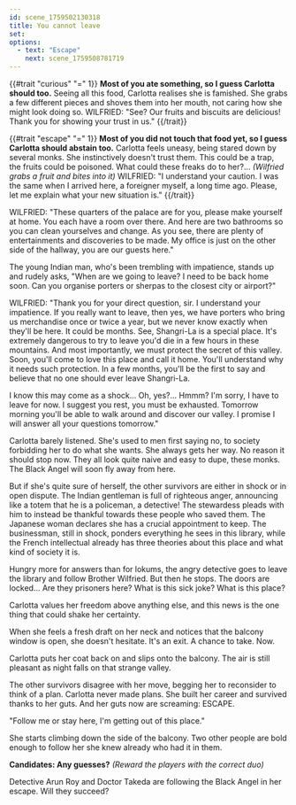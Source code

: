 ```yaml
---
id: scene_1759502130318
title: You cannot leave
set:
options:
  - text: "Escape"
    next: scene_1759508781719
---
```


{{#trait "curious" "=" 1}}
**Most of you ate something, so I guess Carlotta should too.**
Seeing all this food, Carlotta realises she is famished. She grabs a few different pieces and shoves them into her mouth, not caring how she might look doing so.
WILFRIED: "See? Our fruits and biscuits are delicious! Thank you for showing your trust in us."
{{/trait}}

{{#trait "escape" "=" 1}}
**Most of you did not touch that food yet, so I guess Carlotta should abstain too.**
Carlotta feels uneasy, being stared down by several monks. She instinctively doesn't trust them. This could be a trap, the fruits could be poisoned. What could these freaks do to her?...
*(Wilfried grabs a fruit and bites into it)*
WILFRIED: "I understand your caution. I was the same when I arrived here, a foreigner myself, a long time ago. Please, let me explain what your new situation is."
{{/trait}}

WILFRIED: "These quarters of the palace are for you, please make yourself at home. You each have a room over there. And here are two bathrooms so you can clean yourselves and change. As you see, there are plenty of entertainments and discoveries to be made. My office is just on the other side of the hallway, you are our guests here."

The young Indian man, who's been trembling with impatience, stands up and rudely asks, "When are we going to leave? I need to be back home soon. Can you organise porters or sherpas to the closest city or airport?"

WILFRIED: "Thank you for your direct question, sir. I understand your impatience. If you really want to leave, then yes, we have porters who bring us merchandise once or twice a year, but we never know exactly when they'll be here. It could be months. See, Shangri-La is a special place. It's extremely dangerous to try to leave you'd die in a few hours in these mountains. And most importantly, we must protect the secret of this valley. Soon, you'll come to love this place and call it home. You'll understand why it needs such protection. In a few months, you'll be the first to say and believe that no one should ever leave Shangri-La.

I know this may come as a shock... Oh, yes?... Hmmm? I'm sorry, I have to leave for now. I suggest you rest, you must be exhausted. Tomorrow morning you'll be able to walk around and discover our valley. I promise I will answer all your questions tomorrow."

Carlotta barely listened. She's used to men first saying no, to society forbidding her to do what she wants. She always gets her way. No reason it should stop now. They all look quite naive and easy to dupe, these monks. The Black Angel will soon fly away from here.

But if she's quite sure of herself, the other survivors are either in shock or in open dispute. The Indian gentleman is full of righteous anger, announcing like a totem that he is a policeman, a detective! The stewardess pleads with him to instead be thankful towards these people who saved them. The Japanese woman declares she has a crucial appointment to keep. The businessman, still in shock, ponders everything he sees in this library, while the French intellectual already has three theories about this place and what kind of society it is.

Hungry more for answers than for lokums, the angry detective goes to leave the library and follow Brother Wilfried. But then he stops. The doors are locked... Are they prisoners here? What is this sick joke? What is this place?

Carlotta values her freedom above anything else, and this news is the one thing that could shake her certainty.

When she feels a fresh draft on her neck and notices that the balcony window is open, she doesn't hesitate. It's an exit. A chance to take. Now.

Carlotta puts her coat back on and slips onto the balcony. The air is still pleasant as night falls on that strange valley.

The other survivors disagree with her move, begging her to reconsider to think of a plan.
Carlotta never made plans. She built her career and survived thanks to her guts. And her guts now are screaming: ESCAPE.

"Follow me or stay here, I'm getting out of this place."

She starts climbing down the side of the balcony. Two other people are bold enough to follow her she knew already who had it in them.

**Candidates: Any guesses?**
*(Reward the players with the correct duo)*

Detective Arun Roy and Doctor Takeda are following the Black Angel in her escape. Will they succeed?